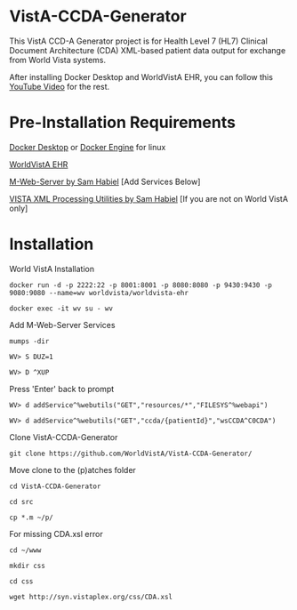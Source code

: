 # VistA-CCDA-Generator

This VistA CCD-A Generator project is for Health Level 7 (HL7) Clinical Document Architecture (CDA) XML-based patient data output for exchange from World Vista systems.

After installing Docker Desktop and WorldVistA EHR, you can follow this [YouTube Video](https://studio.youtube.com/video/nK2yi22AyC8/) for the rest.

# Pre-Installation Requirements

[Docker Desktop](https://hub.docker.com/editions/community/docker-ce-desktop-windows/) or [Docker Engine](https://docs.docker.com/engine/install/ubuntu/) for linux

[WorldVistA EHR](https://hub.docker.com/r/worldvista/worldvista-ehr)

[M-Web-Server by Sam Habiel](https://github.com/shabiel/M-Web-Server/) [Add Services Below]

[VISTA XML Processing Utilities by Sam Habiel](https://github.com/shabiel/VISTA-xml-processing-utilities) [If you are not on World VistA only]

# Installation

World VistA Installation

`docker run -d -p 2222:22 -p 8001:8001 -p 8080:8080 -p 9430:9430 -p 9080:9080 --name=wv worldvista/worldvista-ehr`

`docker exec -it wv su - wv`

Add M-Web-Server Services 

`mumps -dir`

`WV> S DUZ=1`

`WV> D ^XUP`

 Press 'Enter' back to prompt

`WV> d addService^%webutils("GET","resources/*","FILESYS^%webapi")`

`WV> d addService^%webutils("GET","ccda/{patientId}","wsCCDA^C0CDA")`

Clone VistA-CCDA-Generator

`git clone https://github.com/WorldVistA/VistA-CCDA-Generator/`

Move clone to the (p)atches folder

`cd VistA-CCDA-Generator`

`cd src`

`cp *.m ~/p/`

For missing CDA.xsl error

`cd ~/www`

`mkdir css`

`cd css`

`wget http://syn.vistaplex.org/css/CDA.xsl`
